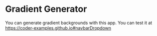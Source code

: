 # Gradient Generator

You can generate gradient backgrounds with this app.
You can test it at <https://coder-examples.github.io#navbarDropdown>
